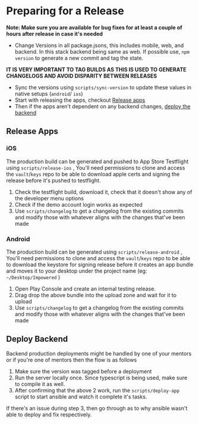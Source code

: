 # Preparing for a Release

**Note: Make sure you are available for bug fixes for at least a couple of hours after release in case it's needed**

- Change Versions in all package.jsons, this includes mobile, web, and backend. In this stack backend being same as web. If possible use, `npm version` to generate a new commit and tag the state.

**IT IS VERY IMPORTANT TO TAG BUILDS AS THIS IS USED TO GENERATE CHANGELOGS AND AVOID DISPARITY BETWEEN RELEASES**

- Sync the versions using `scripts/sync-version` to update these values in native setups (`android`/ `ios`)
- Start with releasing the apps, checkout [Release apps](#release-apps)
- Then if the apps aren't dependent on any backend changes, [deploy the backend](#deploy-backend)

## Release Apps

### iOS

The production build can be generated and pushed to App Store Testflight using `scripts/release-ios` , You'll need permissions to clone and access the `vault`/`keys` repo to be able to download apple certs and signing the release before it's pushed to testflight.

1. Check the testflight build, download it, check that it doesn't show any of the developer menu options
2. Check if the demo account login works as expected
3. Use `scripts/changelog` to get a changelog from the existing commits and modify those with whatever aligns with the changes that've been made

### Android

The production build can be generated using `scripts/release-android` , You'll need permissions to clone and access the `vault`/`keys` repo to be able to download the keystore for signing release before it creates an app bundle and moves it to your desktop under the project name (eg: `~/Desktop/Impowered` )

1. Open Play Console and create an internal testing release.
2. Drag drop the above bundle into the upload zone and wait for it to upload
3. Use `scripts/changelog` to get a changelog from the existing commits and modify those with whatever aligns with the changes that've been made

## Deploy Backend

Backend production deployments might be handled by one of your mentors or if you're one of mentors then the flow is as follows

1. Make sure the version was tagged before a deployment
2. Run the server locally once. Since typescript is being used, make sure to compile it as well.
3. After confirming that the above 2 work, run the `scripts/deploy-app` script to start ansible and watch it complete it's tasks.

If there's an issue during step 3, then go through as to why ansible wasn't able to deploy and fix respectively.

